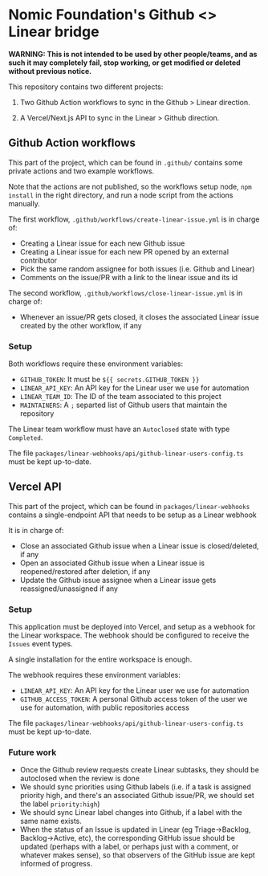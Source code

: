 # Nomic Foundation's Github <> Linear bridge

**WARNING: This is not intended to be used by other people/teams, and as such it may completely fail, stop working, or get modified or deleted without previous notice.**

This repository contains two different projects:

1. Two Github Action workflows to sync in the Github > Linear direction.

2. A Vercel/Next.js API to sync in the Linear > Github direction.

## Github Action workflows

This part of the project, which can be found in `.github/` contains some private actions and two example workflows.

Note that the actions are not published, so the workflows setup node, `npm install` in the right directory, and run a node script from the actions manually.

The first workflow, `.github/workflows/create-linear-issue.yml` is in charge of:

- Creating a Linear issue for each new Github issue
- Creating a Linear issue for each new PR opened by an external contributor
- Pick the same random assignee for both issues (i.e. Github and Linear)
- Comments on the issue/PR with a link to the linear issue and its id

The second workflow, `.github/workflows/close-linear-issue.yml` is in charge of:

- Whenever an issue/PR gets closed, it closes the associated Linear issue created by the other workflow, if any

### Setup

Both workflows require these environment variables:

- `GITHUB_TOKEN`: It must be `${{ secrets.GITHUB_TOKEN }}`
- `LINEAR_API_KEY`: An API key for the Linear user we use for automation
- `LINEAR_TEAM_ID`: The ID of the team associated to this project
- `MAINTAINERS`: A `;` separted list of Github users that maintain the repository

The Linear team workflow must have an `Autoclosed` state with type `Completed`.

The file `packages/linear-webhooks/api/github-linear-users-config.ts` must be kept up-to-date.

## Vercel API

This part of the project, which can be found in `packages/linear-webhooks` contains a single-endpoint API that needs to be setup as a Linear webhook

It is in charge of:

- Close an associated Github issue when a Linear issue is closed/deleted, if any
- Open an associated Github issue when a Linear issue is reopened/restored after deletion, if any
- Update the Github issue assignee when a Linear issue gets reassigned/unassigned if any

### Setup

This application must be deployed into Vercel, and setup as a webhook for the Linear workspace. The webhook should be configured to receive the `Issues` event types.

A single installation for the entire workspace is enough.

The webhook requires these environment variables:

- `LINEAR_API_KEY`: An API key for the Linear user we use for automation
- `GITHUB_ACCESS_TOKEN`: A personal Github access token of the user we use for automation, with public repositories access

The file `packages/linear-webhooks/api/github-linear-users-config.ts` must be kept up-to-date.

### Future work

- Once the Github review requests create Linear subtasks, they should be autoclosed when the review is done
- We should sync priorities using Github labels (i.e. if a task is assigned priority high, and there's an associated Github issue/PR, we should set the label `priority:high`)
- We should sync Linear label changes into Github, if a label with the same name exists.
- When the status of an Issue is updated in Linear (eg Triage->Backlog, Backlog->Active, etc), the corresponding GitHub issue should be updated (perhaps with a label, or perhaps just with a comment, or whatever makes sense), so that observers of the GitHub issue are kept informed of progress.
